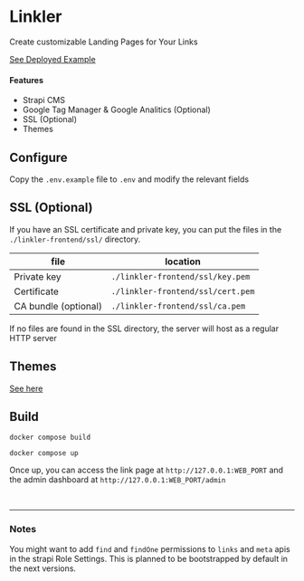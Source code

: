 # Linkler

Create customizable Landing Pages for Your Links

[See Deployed Example](https://links.matiasvlevi.com)

#### Features

- Strapi CMS
- Google Tag Manager & Google Analitics (Optional)
- SSL (Optional)
- Themes

## Configure

Copy the `.env.example` file to `.env` and modify the relevant fields

## SSL (Optional)

If you have an SSL certificate and private key, you can put the files in the `./linkler-frontend/ssl/` directory.

| file                 | location                          |
| -------------------- | --------------------------------- |
| Private key          | `./linkler-frontend/ssl/key.pem`  |
| Certificate          | `./linkler-frontend/ssl/cert.pem` |
| CA bundle (optional) | `./linkler-frontend/ssl/ca.pem`   |

If no files are found in the SSL directory, the server will host as a regular HTTP server

## Themes

[See here](./docs/THEMING.md)

## Build

```
docker compose build
```

```
docker compose up
```

Once up, you can access the link page at `http://127.0.0.1:WEB_PORT` and the admin dashboard at `http://127.0.0.1:WEB_PORT/admin`

<br/>

---

### Notes

You might want to add `find` and `findOne` permissions to `links` and `meta` apis in the strapi Role Settings.
This is planned to be bootstrapped by default in the next versions.

